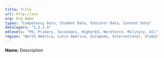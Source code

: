 ```yaml
---
title: Title 
url: http://xxx
org: Org Name
types: "Competency Data, Student Data, Educator Data, Content Data"
datalayers: "1,2,3,4"
edlevels: "PK, Primary, Secondary, HigherEd, Workforce, Military, All"
region: "North America, Latin America, European, International, Global"
---
```

**Name:** Description 